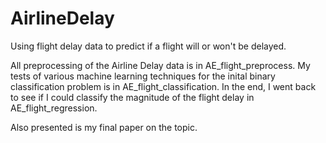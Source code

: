 # AirlineDelay
Using flight delay data to predict if a flight will or won't be delayed.

All preprocessing of the Airline Delay data is in AE_flight_preprocess.
My tests of various machine learning techniques for the inital binary classification problem is in AE_flight_classification.
In the end, I went back to see if I could classify the magnitude of the flight delay in AE_flight_regression.

Also presented is my final paper on the topic.

